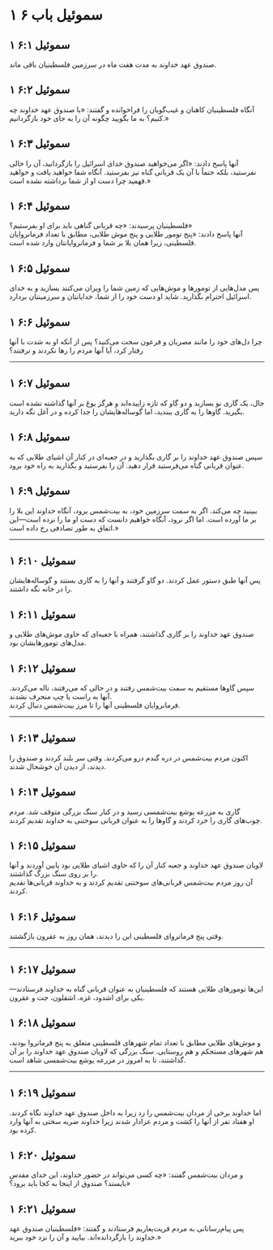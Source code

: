 # ۱ سموئیل باب ۶

## ۱ سموئیل ۶:۱

صندوق عهد خداوند به مدت هفت ماه در سرزمین فلسطینیان باقی ماند.

## ۱ سموئیل ۶:۲

آنگاه فلسطینیان کاهنان و غیب‌گویان را فراخوانده و گفتند: «با صندوق عهد خداوند چه کنیم؟ به ما بگویید چگونه آن را به جای خود بازگردانیم.»

## ۱ سموئیل ۶:۳

آنها پاسخ دادند: «اگر می‌خواهید صندوق خدای اسرائیل را بازگردانید، آن را خالی نفرستید، بلکه حتماً با آن یک قربانی گناه نیز بفرستید. آنگاه شفا خواهید یافت و خواهید فهمید چرا دست او از شما برداشته نشده است.»

## ۱ سموئیل ۶:۴

فلسطینیان پرسیدند: «چه قربانی گناهی باید برای او بفرستیم؟»  
آنها پاسخ دادند: «پنج تومور طلایی و پنج موش طلایی، مطابق با تعداد فرمانروایان فلسطینی، زیرا همان بلا بر شما و فرمانروایانتان وارد شده است.

## ۱ سموئیل ۶:۵

پس مدل‌هایی از تومورها و موش‌هایی که زمین شما را ویران می‌کنند بسازید و به خدای اسرائیل احترام بگذارید. شاید او دست خود را از شما، خدایانتان و سرزمینتان بردارد.

## ۱ سموئیل ۶:۶

چرا دل‌های خود را مانند مصریان و فرعون سخت می‌کنید؟ پس از آنکه او به شدت با آنها رفتار کرد، آیا آنها مردم را رها نکردند و نرفتند؟

---

## ۱ سموئیل ۶:۷

حال، یک گاری نو بسازید و دو گاو که تازه زاییده‌اند و هرگز یوغ بر آنها گذاشته نشده است بگیرید. گاوها را به گاری ببندید، اما گوساله‌هایشان را جدا کرده و در آغل نگه دارید.

## ۱ سموئیل ۶:۸

سپس صندوق عهد خداوند را بر گاری بگذارید و در جعبه‌ای در کنار آن اشیای طلایی که به عنوان قربانی گناه می‌فرستید قرار دهید. آن را بفرستید و بگذارید به راه خود برود.

## ۱ سموئیل ۶:۹

ببینید چه می‌کند. اگر به سمت سرزمین خود، به بیت‌شمس برود، آنگاه خداوند این بلا را بر ما آورده است. اما اگر نرود، آنگاه خواهیم دانست که دست او ما را نزده است—این اتفاق به طور تصادفی رخ داده است.»

---

## ۱ سموئیل ۶:۱۰

پس آنها طبق دستور عمل کردند. دو گاو گرفتند و آنها را به گاری بستند و گوساله‌هایشان را در خانه نگه داشتند.

## ۱ سموئیل ۶:۱۱

صندوق عهد خداوند را بر گاری گذاشتند، همراه با جعبه‌ای که حاوی موش‌های طلایی و مدل‌های تومورهایشان بود.

## ۱ سموئیل ۶:۱۲

سپس گاوها مستقیم به سمت بیت‌شمس رفتند و در حالی که می‌رفتند، ناله می‌کردند. آنها به راست یا چپ منحرف نشدند.  
فرمانروایان فلسطینی آنها را تا مرز بیت‌شمس دنبال کردند.

---

## ۱ سموئیل ۶:۱۳

اکنون مردم بیت‌شمس در دره گندم درو می‌کردند. وقتی سر بلند کردند و صندوق را دیدند، از دیدن آن خوشحال شدند.

## ۱ سموئیل ۶:۱۴

گاری به مزرعه یوشع بیت‌شمسی رسید و در کنار سنگ بزرگی متوقف شد. مردم چوب‌های گاری را خرد کردند و گاوها را به عنوان قربانی سوختنی به خداوند تقدیم کردند.

## ۱ سموئیل ۶:۱۵

لاویان صندوق عهد خداوند و جعبه کنار آن را که حاوی اشیای طلایی بود پایین آوردند و آنها را بر روی سنگ بزرگ گذاشتند.  
آن روز مردم بیت‌شمس قربانی‌های سوختنی تقدیم کردند و به خداوند قربانی‌ها تقدیم کردند.

## ۱ سموئیل ۶:۱۶

وقتی پنج فرمانروای فلسطینی این را دیدند، همان روز به عقرون بازگشتند.

---

## ۱ سموئیل ۶:۱۷

این‌ها تومورهای طلایی هستند که فلسطینیان به عنوان قربانی گناه به خداوند فرستادند—یکی برای اشدود، غزه، اشقلون، جت و عقرون.

## ۱ سموئیل ۶:۱۸

و موش‌های طلایی مطابق با تعداد تمام شهرهای فلسطینی متعلق به پنج فرمانروا بودند، هم شهرهای مستحکم و هم روستایی. سنگ بزرگی که لاویان صندوق عهد خداوند را بر آن گذاشتند، تا به امروز در مزرعه یوشع بیت‌شمسی شاهد است.

---

## ۱ سموئیل ۶:۱۹

اما خداوند برخی از مردان بیت‌شمس را زد زیرا به داخل صندوق عهد خداوند نگاه کردند. او هفتاد نفر از آنها را کشت و مردم عزادار شدند زیرا خداوند ضربه سختی به آنها وارد کرده بود.

## ۱ سموئیل ۶:۲۰

و مردان بیت‌شمس گفتند: «چه کسی می‌تواند در حضور خداوند، این خدای مقدس بایستد؟ صندوق از اینجا به کجا باید برود؟»

## ۱ سموئیل ۶:۲۱

پس پیام‌رسانانی به مردم قریت‌یعاریم فرستادند و گفتند: «فلسطینیان صندوق عهد خداوند را بازگردانده‌اند. بیایید و آن را نزد خود ببرید.»
